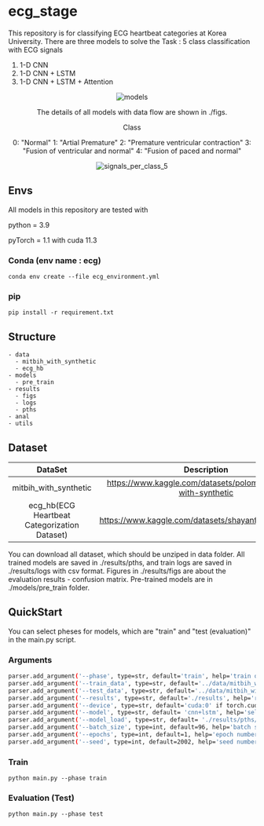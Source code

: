 # ecg_stage

This repository is for classifying ECG heartbeat categories at Korea University.
There are three models to solve the Task : 5 class classification with ECG signals


1. 1-D CNN 
2. 1-D CNN + LSTM 
3. 1-D CNN + LSTM + Attention 
<div align="center">

![models](https://user-images.githubusercontent.com/35910868/167565429-0dc9c62c-814d-42a7-955d-46669b566f69.png)

The details of all models with data flow are shown in ./figs.

Class

0: "Normal"
1: "Artial Premature"
2: "Premature ventricular contraction"
3: "Fusion of ventricular and normal"
4: "Fusion of paced and normal"

![signals_per_class_5](https://user-images.githubusercontent.com/35910868/167565755-f22289b8-48dc-46cb-ad67-df9deb138122.png)

</div>

## Envs

All models in this repository are tested with

python = 3.9

pyTorch = 1.1 with cuda 11.3

### Conda (env name : ecg)

```
conda env create --file ecg_environment.yml

```


### pip 

```
pip install -r requirement.txt
```

## Structure

```
- data
  - mitbih_with_synthetic
  - ecg_hb
- models
  - pre_train
- results
  - figs
  - logs
  - pths
- anal
- utils

```
## Dataset
| DataSet                                         | Description                                                        | 
| :--------------------------------------------:  | :----------------------------------------------------------------: | 
| mitbih_with_synthetic                           | https://www.kaggle.com/datasets/polomarco/mitbih-with-synthetic    | 
| ecg_hb(ECG Heartbeat Categorization Dataset)    | https://www.kaggle.com/datasets/shayanfazeli/heartbeat             | 

You can download all dataset, which should be unziped in data folder.
All trained models are saved in ./results/pths, and train logs are saved in ./results/logs with csv format. 
Figures in ./results/figs are about the evaluation results - confusion matrix.
Pre-trained models are in ./models/pre_train folder. 
## QuickStart

You can select pheses for models, which are "train" and "test (evaluation)" in the main.py script.

### Arguments

```bash
parser.add_argument('--phase', type=str, default='train', help='train or test')
parser.add_argument('--train_data', type=str, default='../data/mitbih_with_synthetic/mitbih_with_syntetic_train.csv',  help='train csv path')
parser.add_argument('--test_data', type=str, default='../data/mitbih_with_synthetic/mitbih_with_syntetic_test.csv', help='test csv path')
parser.add_argument('--results', type=str, default='./results', help='results path')
parser.add_argument('--device', type=str, default='cuda:0' if torch.cuda.is_available() else 'cpu' , help='GPU or CPU') 
parser.add_argument('--model', type=str, default= 'cnn+lstm', help='select the models : cnn, cnn+lstm, cnn+lstm+attn ')
parser.add_argument('--model_load', type=str, default= './results/pths/best_cnn_model_epoch4.pth', help='train model path')
parser.add_argument('--batch_size', type=int, default=96, help='batch size')
parser.add_argument('--epochs', type=int, default=1, help='epoch number')
parser.add_argument('--seed', type=int, default=2002, help='seed number')

```

### Train 
```
python main.py --phase train

```
### Evaluation (Test)
```
python main.py --phase test

```